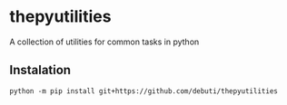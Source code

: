 # thepyutilities

A collection of utilities for common tasks in python

## Instalation
```
python -m pip install git+https://github.com/debuti/thepyutilities
```